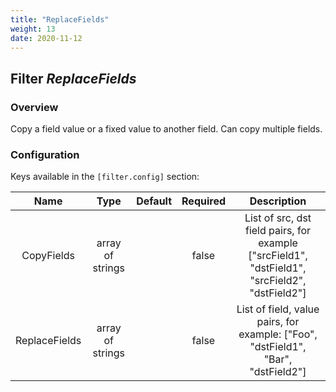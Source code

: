 ```yaml
---
title: "ReplaceFields"
weight: 13
date: 2020-11-12
---
```

## Filter *ReplaceFields*

### Overview
Copy a field value or a fixed value to another field.
 Can copy multiple fields.


### Configuration

Keys available in the `[filter.config]` section:

|Name|Type|Default|Required|Description|
|:--:|:--:|:-----:|:------:|:---------:|
| CopyFields| array of strings| | false| List of src, dst field pairs, for example ["srcField1", "dstField1", "srcField2", "dstField2"]|
| ReplaceFields| array of strings| | false| List of field, value pairs, for example: ["Foo", "dstField1", "Bar", "dstField2"]|

